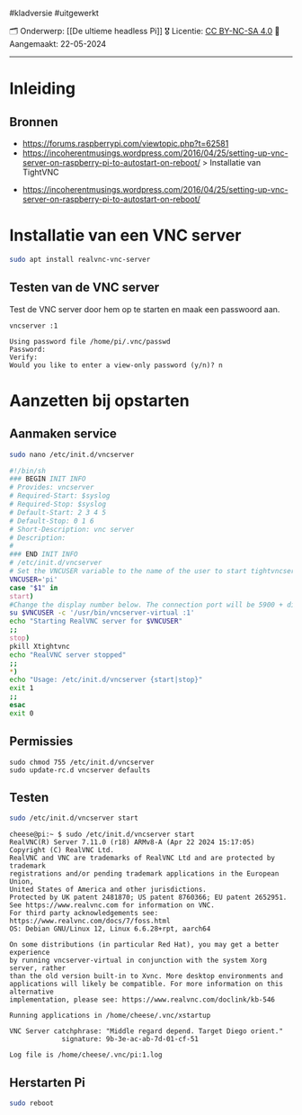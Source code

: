 #kladversie  #uitgewerkt 

🗂️ Onderwerp: [[De ultieme headless Pi]]
🎖️ Licentie: [CC BY-NC-SA 4.0](https://creativecommons.org/licenses/by-nc-sa/4.0/)
📅 Aangemaakt: 22-05-2024

---
# Inleiding
## Bronnen
- https://forums.raspberrypi.com/viewtopic.php?t=62581
- https://incoherentmusings.wordpress.com/2016/04/25/setting-up-vnc-server-on-raspberry-pi-to-autostart-on-reboot/ > Installatie van TightVNC
* https://incoherentmusings.wordpress.com/2016/04/25/setting-up-vnc-server-on-raspberry-pi-to-autostart-on-reboot/

# Installatie van een VNC server

``` Bash
sudo apt install realvnc-vnc-server 
```
 
## Testen van de VNC server
Test de VNC server door hem op te starten en maak een passwoord aan.

```
vncserver :1
```

```
Using password file /home/pi/.vnc/passwd
Password: 
Verify:   
Would you like to enter a view-only password (y/n)? n
```

# Aanzetten bij opstarten
## Aanmaken service

``` Bash
sudo nano /etc/init.d/vncserver
```


``` Bash
#!/bin/sh
### BEGIN INIT INFO
# Provides: vncserver
# Required-Start: $syslog
# Required-Stop: $syslog
# Default-Start: 2 3 4 5
# Default-Stop: 0 1 6
# Short-Description: vnc server
# Description:
#
### END INIT INFO
# /etc/init.d/vncserver
# Set the VNCUSER variable to the name of the user to start tightvncserver under
VNCUSER='pi'
case "$1" in
start)
#Change the display number below. The connection port will be 5900 + display #
su $VNCUSER -c '/usr/bin/vncserver-virtual :1'
echo "Starting RealVNC server for $VNCUSER"
;;
stop)
pkill Xtightvnc
echo "RealVNC server stopped"
;;
*)
echo "Usage: /etc/init.d/vncserver {start|stop}"
exit 1
;;
esac
exit 0
```

## Permissies

```
sudo chmod 755 /etc/init.d/vncserver
sudo update-rc.d vncserver defaults
```

## Testen
```Bash
sudo /etc/init.d/vncserver start
```

```Output
cheese@pi:~ $ sudo /etc/init.d/vncserver start
RealVNC(R) Server 7.11.0 (r18) ARMv8-A (Apr 22 2024 15:17:05)
Copyright (C) RealVNC Ltd.
RealVNC and VNC are trademarks of RealVNC Ltd and are protected by trademark
registrations and/or pending trademark applications in the European Union,
United States of America and other jurisdictions.
Protected by UK patent 2481870; US patent 8760366; EU patent 2652951.
See https://www.realvnc.com for information on VNC.
For third party acknowledgements see:
https://www.realvnc.com/docs/7/foss.html
OS: Debian GNU/Linux 12, Linux 6.6.28+rpt, aarch64

On some distributions (in particular Red Hat), you may get a better experience
by running vncserver-virtual in conjunction with the system Xorg server, rather
than the old version built-in to Xvnc. More desktop environments and
applications will likely be compatible. For more information on this alternative
implementation, please see: https://www.realvnc.com/doclink/kb-546

Running applications in /home/cheese/.vnc/xstartup

VNC Server catchphrase: "Middle regard depend. Target Diego orient."
             signature: 9b-3e-ac-ab-7d-01-cf-51

Log file is /home/cheese/.vnc/pi:1.log
```

## Herstarten Pi
``` Bash
sudo reboot
```
  



